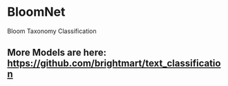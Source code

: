 # BloomNet
Bloom Taxonomy Classification


## More Models are here: https://github.com/brightmart/text_classification      